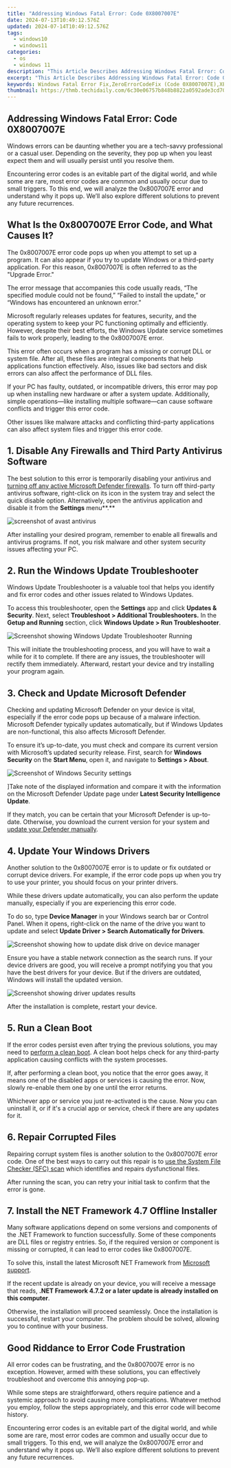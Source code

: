 ```yaml
---
title: "Addressing Windows Fatal Error: Code 0X8007007E"
date: 2024-07-13T10:49:12.576Z
updated: 2024-07-14T10:49:12.576Z
tags:
  - windows10
  - windows11
categories:
  - os
  - windows 11
description: "This Article Describes Addressing Windows Fatal Error: Code 0X8007007E"
excerpt: "This Article Describes Addressing Windows Fatal Error: Code 0X8007007E"
keywords: Windows Fatal Error Fix,ZeroErrorCodeFix (Code 0X8007007E),XErrorResolutionWin,WinErrorC0x7E Troubleshoot,Windows Zero Error Remedy,FatalWindows0X7E Repair,Code0X7EResolve on Windows
thumbnail: https://thmb.techidaily.com/6c30e06757b848b8822a0592ade3cd707135548fc958e44df6b196388e83adbe.jpg
---
```


## Addressing Windows Fatal Error: Code 0X8007007E

 Windows errors can be daunting whether you are a tech-savvy professional or a casual user. Depending on the severity, they pop up when you least expect them and will usually persist until you resolve them.

 Encountering error codes is an evitable part of the digital world, and while some are rare, most error codes are common and usually occur due to small triggers. To this end, we will analyze the 0x8007007E error and understand why it pops up. We’ll also explore different solutions to prevent any future recurrences.

## What Is the 0x8007007E Error Code, and What Causes It?

 The 0x8007007E error code pops up when you attempt to set up a program. It can also appear if you try to update Windows or a third-party application. For this reason, 0x8007007E is often referred to as the "Upgrade Error."

 The error message that accompanies this code usually reads, “The specified module could not be found,” “Failed to install the update,” or “Windows has encountered an unknown error.”

 Microsoft regularly releases updates for features, security, and the operating system to keep your PC functioning optimally and efficiently. However, despite their best efforts, the Windows Update service sometimes fails to work properly, leading to the 0x8007007E error.

 This error often occurs when a program has a missing or corrupt DLL or system file. After all, these files are integral components that help applications function effectively. Also, issues like bad sectors and disk errors can also affect the performance of DLL files.

 If your PC has faulty, outdated, or incompatible drivers, this error may pop up when installing new hardware or after a system update. Additionally, simple operations—like installing multiple software—can cause software conflicts and trigger this error code.

 Other issues like malware attacks and conflicting third-party applications can also affect system files and trigger this error code.

## 1\. Disable Any Firewalls and Third Party Antivirus Software

 The best solution to this error is temporarily disabling your antivirus and [turning off any active Microsoft Defender firewalls](https://www.makeuseof.com/windows-11-disable-microsoft-defender-firewall/). To turn off third-party antivirus software, right-click on its icon in the system tray and select the quick disable option. Alternatively, open the antivirus application and disable it from the **Settings** menu**.**

![screenshot of avast antivirus](https://static1.makeuseofimages.com/wordpress/wp-content/uploads/2023/07/screenshot-of-avast-antivirus.jpg)

 After installing your desired program, remember to enable all firewalls and antivirus programs. If not, you risk malware and other system security issues affecting your PC.

## 2\. Run the Windows Update Troubleshooter

 Windows Update Troubleshooter is a valuable tool that helps you identify and fix error codes and other issues related to Windows Updates.

 To access this troubleshooter, open the **Settings** app and click **Updates & Security**. Next, select **Troubleshoot > Additional Troubleshooters.** In the **Getup and Running** section, click **Windows Update > Run Troubleshooter**.

![Screenshot showing Windows Update Troubleshooter Running](https://static1.makeuseofimages.com/wordpress/wp-content/uploads/2023/07/screenshot-showing-windows-update-troubleshooter-running.jpg)

 This will initiate the troubleshooting process, and you will have to wait a while for it to complete. If there are any issues, the troubleshooter will rectify them immediately. Afterward, restart your device and try installing your program again.

## 3\. Check and Update Microsoft Defender

 Checking and updating Microsoft Defender on your device is vital, especially if the error code pops up because of a malware infection. Microsoft Defender typically updates automatically, but if Windows Updates are non-functional, this also affects Microsoft Defender.

 To ensure it’s up-to-date, you must check and compare its current version with Microsoft’s updated security release. First, search for **Windows Security** on the **Start Menu**, open it, and navigate to **Settings > About**.

![Screenshot of Windows Security settings](https://static1.makeuseofimages.com/wordpress/wp-content/uploads/2023/07/screenshot-of-windows-security-settingss.jpg)

 \]Take note of the displayed information and compare it with the information on the Microsoft Defender Update page under **Latest Security Intelligence Update**.

 If they match, you can be certain that your Microsoft Defender is up-to-date. Otherwise, you download the current version for your system and [update your Defender manually](https://www.makeuseof.com/microsoft-defender-manually-update/).

## 4\. Update Your Windows Drivers

 Another solution to the 0x8007007E error is to update or fix outdated or corrupt device drivers. For example, if the error code pops up when you try to use your printer, you should focus on your printer drivers.

 While these drivers update automatically, you can also perform the update manually, especially if you are experiencing this error code.

 To do so, type **Device Manager** in your Windows search bar or Control Panel. When it opens, right-click on the name of the drive you want to update and select **Update Driver > Search Automatically for Drivers**.

![Screenshot showing how to update disk drive on device manager](https://static1.makeuseofimages.com/wordpress/wp-content/uploads/2023/07/screenshot-showing-how-to-update-disk-drive-on-device-managerr.jpg)

 Ensure you have a stable network connection as the search runs. If your device drivers are good, you will receive a prompt notifying you that you have the best drivers for your device. But if the drivers are outdated, Windows will install the updated version.

![Screenshot showing driver updates results](https://static1.makeuseofimages.com/wordpress/wp-content/uploads/2023/07/screenshot-showing-driver-updates-resultss.jpg)

 After the installation is complete, restart your device.

## 5\. Run a Clean Boot

 If the error codes persist even after trying the previous solutions, you may need to [perform a clean boot](https://www.makeuseof.com/clean-boot-windows-11/). A clean boot helps check for any third-party application causing conflicts with the system processes.

 If, after performing a clean boot, you notice that the error goes away, it means one of the disabled apps or services is causing the error. Now, slowly re-enable them one by one until the error returns.

 Whichever app or service you just re-activated is the cause. Now you can uninstall it, or if it's a crucial app or service, check if there are any updates for it.

## 6\. Repair Corrupted Files

 Repairing corrupt system files is another solution to the 0x8007007E error code. One of the best ways to carry out this repair is to [use the System File Checker (SFC) scan](https://www.makeuseof.com/system-file-checker-sfc-windows/) which identifies and repairs dysfunctional files.

 After running the scan, you can retry your initial task to confirm that the error is gone.

## 7\. Install the NET Framework 4.7 Offline Installer

 Many software applications depend on some versions and components of the .NET Framework to function successfully. Some of these components are DLL files or registry entries. So, if the required version or component is missing or corrupted, it can lead to error codes like 0x8007007E.

 To solve this, install the latest Microsoft NET Framework from [Microsoft support](https://support.microsoft.com/en-us/topic/microsoft-net-framework-4-7-2-offline-installer-for-windows-05a72734-2127-a15d-50cf-daf56d5faec2).

 If the recent update is already on your device, you will receive a message that reads, **.NET Framework 4.7.2 or a later update is already installed on this computer**.

 Otherwise, the installation will proceed seamlessly. Once the installation is successful, restart your computer. The problem should be solved, allowing you to continue with your business.

## Good Riddance to Error Code Frustration

 All error codes can be frustrating, and the 0x8007007E error is no exception. However, armed with these solutions, you can effectively troubleshoot and overcome this annoying pop-up.

 While some steps are straightforward, others require patience and a systemic approach to avoid causing more complications. Whatever method you employ, follow the steps appropriately, and this error code will become history.

 Encountering error codes is an evitable part of the digital world, and while some are rare, most error codes are common and usually occur due to small triggers. To this end, we will analyze the 0x8007007E error and understand why it pops up. We’ll also explore different solutions to prevent any future recurrences.



<ins class="adsbygoogle"
      style="display:block"
      data-ad-client="ca-pub-7571918770474297"
      data-ad-slot="8358498916"
      data-ad-format="auto"
      data-full-width-responsive="true"></ins>

